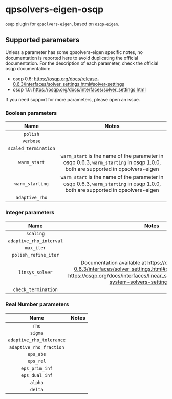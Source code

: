 # qpsolvers-eigen-osqp

[`osqp`](https://github.com/osqp/osqp) plugin for `qpsolvers-eigen`, based on [`osqp-eigen`](https://github.com/robotology/osqp-eigen).

## Supported parameters

Unless a parameter has some qpsolvers-eigen specific notes, no documentation is reported here to avoid duplicating the official documentation. For the description of each parameter, check the official osqp documentation:
* osqp 0.6: https://osqp.org/docs/release-0.6.3/interfaces/solver_settings.html#solver-settings
* osqp 1.0: https://osqp.org/docs/interfaces/solver_settings.html

If you need support for more parameters, please open an issue.

### Boolean parameters

| Name         | Notes                     |
|:------------:|:-------------------------:|
| `polish`     |                           |
| `verbose`    |                           |
| `scaled_termination`    |                |
| `warm_start` |  `warm_start` is the name of the parameter in osqp 0.6.3, `warm_starting` in osqp 1.0.0, both are supported in qpsolvers-eigen |
| `warm_starting` |  `warm_start` is the name of the parameter in osqp 0.6.3, `warm_starting` in osqp 1.0.0, both are supported in qpsolvers-eigen |
| `adaptive_rho` |  |

### Integer parameters

| Name         | Notes                     |
|:------------:|:-------------------------:|
| `scaling`     |                           |
| `adaptive_rho_interval` |  |
| `max_iter` |  |
| `polish_refine_iter` | | 
| `linsys_solver` | Documentation available at https://osqp.org/docs/release-0.6.3/interfaces/solver_settings.html#solver-settings (osqp 0.6) https://osqp.org/docs/interfaces/linear_systems_solvers.html#linear-system-solvers-setting (osqp 1.0) |
| `check_termination` | |

### Real Number parameters

| Name         | Notes                     |
|:------------:|:-------------------------:|
| `rho`     |                           |
| `sigma`   | |
| `adaptive_rho_tolerance`        | |
| `adaptive_rho_fraction`        | |
| `eps_abs` | |
| `eps_rel` | |
| `eps_prim_inf` | |
| `eps_dual_inf` | |
| `alpha` |  |
| `delta` |  |
